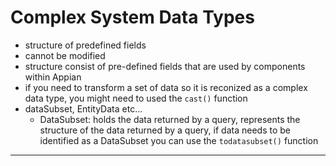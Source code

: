# Complex System Data Types
- structure of predefined fields
- cannot be modified
- structure consist of pre-defined fields that are used by components within Appian
- if you need to transform a set of data so it is reconized as a complex data type, you might need to used the `cast()` function
- dataSubset, EntityData etc...
    - DataSubset: holds the data returned by a query, represents the structure of the data returned by a query, if data needs to be identified as a DataSubset you can use the `todatasubset()` function



---